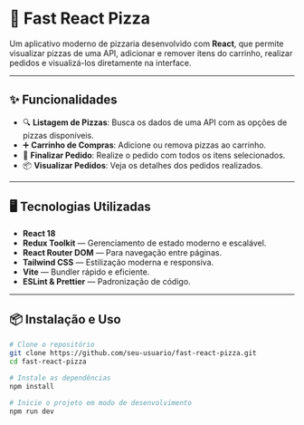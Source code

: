 # 🍕 Fast React Pizza

Um aplicativo moderno de pizzaria desenvolvido com **React**, que permite visualizar pizzas de uma API, adicionar e remover itens do carrinho, realizar pedidos e visualizá-los diretamente na interface.

---

## ✨ Funcionalidades

- 🔍 **Listagem de Pizzas**: Busca os dados de uma API com as opções de pizzas disponíveis.
- ➕ **Carrinho de Compras**: Adicione ou remova pizzas ao carrinho.
- 🧾 **Finalizar Pedido**: Realize o pedido com todos os itens selecionados.
- 📦 **Visualizar Pedidos**: Veja os detalhes dos pedidos realizados.

---

## 🖥️ Tecnologias Utilizadas

- **React 18**
- **Redux Toolkit** — Gerenciamento de estado moderno e escalável.
- **React Router DOM** — Para navegação entre páginas.
- **Tailwind CSS** — Estilização moderna e responsiva.
- **Vite** — Bundler rápido e eficiente.
- **ESLint & Prettier** — Padronização de código.

---

## 📦 Instalação e Uso

```bash
# Clone o repositório
git clone https://github.com/seu-usuario/fast-react-pizza.git
cd fast-react-pizza

# Instale as dependências
npm install

# Inicie o projeto em modo de desenvolvimento
npm run dev
```
